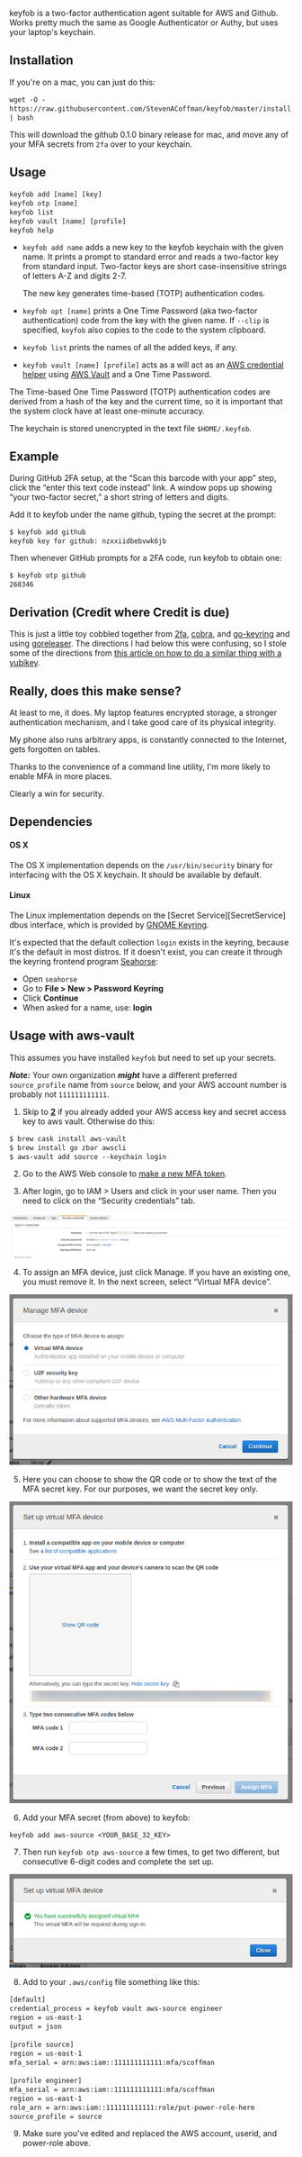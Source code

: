 keyfob is a two-factor authentication agent suitable for AWS and Github. Works pretty much the same as Google Authenticator or Authy, but uses your laptop's keychain.

## Installation

If you're on a mac, you can just do this:

    wget -O - https://raw.githubusercontent.com/StevenACoffman/keyfob/master/install.sh | bash


This will download the github 0.1.0 binary release for mac, and move any of your MFA secrets from `2fa` over to your keychain.

## Usage

    keyfob add [name] [key]
    keyfob otp [name]
    keyfob list
    keyfob vault [name] [profile]
    keyfob help

+ `keyfob add name` adds a new key to the keyfob keychain with the given name. It
prints a prompt to standard error and reads a two-factor key from standard
input. Two-factor keys are short case-insensitive strings of letters A-Z and
digits 2-7.

  The new key generates time-based (TOTP) authentication codes.

+ `keyfob opt [name]` prints a One Time Password (aka two-factor authentication) code from the key with the
given name. If `--clip` is specified, `keyfob` also copies to the code to the system
clipboard.

+ `keyfob list` prints the names of all the added keys, if any.

+ `keyfob vault [name] [profile]` acts as a will act as an [AWS credential helper](https://docs.aws.amazon.com/cli/latest/topic/config-vars.html#sourcing-credentials-from-external-processes) using [AWS Vault](https://github.com/99designs/aws-vault/) and a One Time Password.

The Time-based One Time Password (TOTP) authentication codes are derived from a hash of the
key and the current time, so it is important that the system clock have at
least one-minute accuracy.

The keychain is stored unencrypted in the text file `$HOME/.keyfob`.

## Example

During GitHub 2FA setup, at the “Scan this barcode with your app” step,
click the “enter this text code instead” link. A window pops up showing
“your two-factor secret,” a short string of letters and digits.

Add it to keyfob under the name github, typing the secret at the prompt:

    $ keyfob add github
    keyfob key for github: nzxxiidbebvwk6jb

Then whenever GitHub prompts for a 2FA code, run keyfob to obtain one:

    $ keyfob otp github
    268346

## Derivation (Credit where Credit is due)

This is just a little toy cobbled together from [2fa](https://github.com/rsc/2fa/), [cobra](https://github.com/spf13/cobra), and [go-keyring](https://github.com/zalando/go-keyring) and using [goreleaser](https://github.com/goreleaser/goreleaser).
The directions I had below this were confusing, so I stole some of the directions from [this article on how to do a similar thing with a yubikey](https://hackernoon.com/use-a-yubikey-as-a-mfa-device-to-replace-google-authenticator-b4f4c0215f2).

## Really, does this make sense?

At least to me, it does. My laptop features encrypted storage, a stronger authentication mechanism, and I take good care of its physical integrity.

My phone also runs arbitrary apps, is constantly connected to the Internet, gets forgotten on tables.

Thanks to the convenience of a command line utility, I'm more likely to enable MFA in more places.

Clearly a win for security.

## Dependencies

#### OS X

The OS X implementation depends on the `/usr/bin/security` binary for
interfacing with the OS X keychain. It should be available by default.

#### Linux

The Linux implementation depends on the [Secret Service][SecretService] dbus
interface, which is provided by [GNOME Keyring](https://wiki.gnome.org/Projects/GnomeKeyring).

It's expected that the default collection `login` exists in the keyring, because
it's the default in most distros. If it doesn't exist, you can create it through the
keyring frontend program [Seahorse](https://wiki.gnome.org/Apps/Seahorse):

 * Open `seahorse`
 * Go to **File > New > Password Keyring**
 * Click **Continue**
 * When asked for a name, use: **login**
 
 
## Usage with aws-vault

This assumes you have installed `keyfob` but need to set up your secrets.

__*Note:*__ Your own organization __*might*__ have a different preferred `source_profile` name from `source` below, and your AWS account number is probably not `111111111111`.

1. Skip to **[2](#2)** if you already added your AWS access key and secret access key to aws vault. Otherwise do this:
```
$ brew cask install aws-vault
$ brew install go zbar awscli
$ aws-vault add source --keychain login
```

2. <a name="2"></a>Go to the AWS Web console to [make a new MFA token](https://docs.aws.amazon.com/IAM/latest/UserGuide/id_credentials_mfa_enable_virtual.html#enable-virt-mfa-for-iam-user). 

3. After login, go to IAM > Users and click in your user name. Then you need to click on the “Security credentials” tab. 
<img src="./images/aws_iam_users_security_credentials.png" />

4. To assign an MFA device, just click Manage. If you have an existing one, you must remove it. In the next screen, select “Virtual MFA device”.
<img src="./images/manage_virtual_mfa_device.png" />

5. Here you can choose to show the QR code or to show the text of the MFA secret key. For our purposes, we want the secret key only.
<img src="./images/get_mfa_secret_key.png" />
  
6. Add your MFA secret (from above) to keyfob:
```
keyfob add aws-source <YOUR_BASE_32_KEY>
```

7. Then run `keyfob otp aws-source` a few times, to get two different, but consecutive 6-digit codes and complete the set up.
<img src="./images/mfa_setup_correctly.png" />

8. Add to your `.aws/config` file something like this:
```
[default]
credential_process = keyfob vault aws-source engineer
region = us-east-1
output = json
 
[profile source]
region = us-east-1
mfa_serial = arn:aws:iam::111111111111:mfa/scoffman
 
[profile engineer]
mfa_serial = arn:aws:iam::111111111111:mfa/scoffman
region = us-east-1
role_arn = arn:aws:iam::111111111111:role/put-power-role-here
source_profile = source
```
9. Make sure you've edited and replaced the AWS account, userid, and power-role above.

